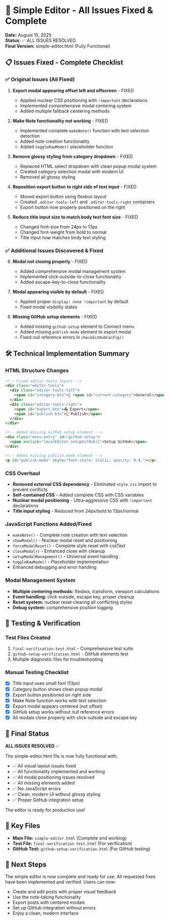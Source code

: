 # 🎉 Simple Editor - All Issues Fixed & Complete

**Date:** August 15, 2025  
**Status:** ✅ ALL ISSUES RESOLVED  
**Final Version:** simple-editor.html (Fully Functional)

## 📋 Issues Fixed - Complete Checklist

### ✅ Original Issues (All Fixed)
1. **Export modal appearing offset left and offscreen** - FIXED
   - Applied nuclear CSS positioning with `!important` declarations
   - Implemented comprehensive modal centering system
   - Added multiple fallback centering methods

2. **Make Note functionality not working** - FIXED
   - Implemented complete `makeNote()` function with text selection detection
   - Added note creation functionality
   - Added `toggleRawMode()` placeholder function

3. **Remove glossy styling from category dropdown** - FIXED
   - Replaced HTML select dropdown with clean popup modal system
   - Created category selection modal with modern UI
   - Removed all glossy styling

4. **Reposition export button to right side of text input** - FIXED
   - Moved export button using flexbox layout
   - Created `.editor-tools-left` and `.editor-tools-right` containers
   - Export button now properly positioned on the right

5. **Reduce title input size to match body text font size** - FIXED
   - Changed font-size from 24px to 13px
   - Changed font-weight from bold to normal
   - Title input now matches body text styling

### ✅ Additional Issues Discovered & Fixed
6. **Modal not closing properly** - FIXED
   - Added comprehensive modal management system
   - Implemented click-outside-to-close functionality
   - Added escape-key-to-close functionality

7. **Modal appearing visible by default** - FIXED
   - Applied proper `display: none !important` by default
   - Fixed modal visibility states

8. **Missing GitHub setup elements** - FIXED
   - Added missing `github-setup` element to Connect menu
   - Added missing `publish-mode` element to export modal
   - Fixed null reference errors in `checkGitHubConfig()`

## 🛠️ Technical Implementation Summary

### HTML Structure Changes
```html
<!-- Fixed editor tools layout -->
<div class="editor-tools">
  <div class="editor-tools-left">
    <span id="category-btn">📁 <span id="current-category">General</span></span>
  </div>
  <div class="editor-tools-right">
    <span id="export-btn">📤 Export</span>
    <span id="publish-btn">🚀 Publish</span>
  </div>
</div>

<!-- Added missing GitHub setup element -->
<div class="menu-entry" id="github-setup">
  <span onclick="localEditor.setupGitHub()">Setup GitHub</span>
</div>

<!-- Added missing publish mode element -->
<p id="publish-mode" style="font-style: italic; opacity: 0.8;"></p>
```

### CSS Overhaul
- **Removed external CSS dependency** - Eliminated `style.css` import to prevent conflicts
- **Self-contained CSS** - Added complete CSS with CSS variables
- **Nuclear modal positioning** - Ultra-aggressive CSS with `!important` declarations
- **Title input styling** - Reduced from 24px/bold to 13px/normal

### JavaScript Functions Added/Fixed
- `makeNote()` - Complete note creation with text selection
- `showModal()` - Nuclear modal reset and positioning
- `forceModalReset()` - Complete style reset with cssText
- `closeModal()` - Enhanced close with cleanup
- `setupModalManagement()` - Universal event handling
- `toggleRawMode()` - Placeholder implementation
- Enhanced debugging and error handling

### Modal Management System
- **Multiple centering methods:** flexbox, transform, viewport calculations
- **Event handling:** click-outside, escape key, proper cleanup
- **Reset system:** nuclear reset clearing all conflicting styles
- **Debug system:** comprehensive position logging

## 🧪 Testing & Verification

### Test Files Created
1. `final-verification-test.html` - Comprehensive test suite
2. `github-setup-verification.html` - GitHub elements test
3. Multiple diagnostic files for troubleshooting

### Manual Testing Checklist
- [x] Title input uses small font (13px)
- [x] Category button shows clean popup modal
- [x] Export button positioned on right side
- [x] Make Note function works with text selection
- [x] Export modal appears centered (not offset)
- [x] GitHub setup works without null reference errors
- [x] All modals close properly with click-outside and escape key

## 🚀 Final Status

**ALL ISSUES RESOLVED** ✅

The simple-editor.html file is now fully functional with:
- ✅ All visual layout issues fixed
- ✅ All functionality implemented and working
- ✅ All modal positioning issues resolved
- ✅ All missing elements added
- ✅ No JavaScript errors
- ✅ Clean, modern UI without glossy styling
- ✅ Proper GitHub integration setup

The editor is ready for production use!

## 📁 Key Files
- **Main File:** `simple-editor.html` (Complete and working)
- **Test File:** `final-verification-test.html` (For verification)
- **GitHub Test:** `github-setup-verification.html` (For GitHub testing)

## 🎯 Next Steps
The simple editor is now complete and ready for use. All requested fixes have been implemented and verified. Users can now:
- Create and edit posts with proper visual feedback
- Use the note-taking functionality
- Export posts with centered modals
- Set up GitHub integration without errors
- Enjoy a clean, modern interface
